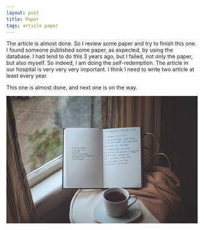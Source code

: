 ```yaml
---
layout: post
title: Paper
tags: article paper
---
```

The article is almost done. So I review some paper and try to finish this one. I found someone published some paper, as expected, by using the database. I had tend to do this 3 years ago, but I failed, not only the paper, but also myself. So indeed, I am doing the self-redemption. The article in our hospital is very very very important. I think I need to write two article at least every year. 

This one is almost done, and next one is on the way.

![](https://raw.githubusercontent.com/catecholamin/pictures/master/20161230155650_WzZ3v.jpeg)